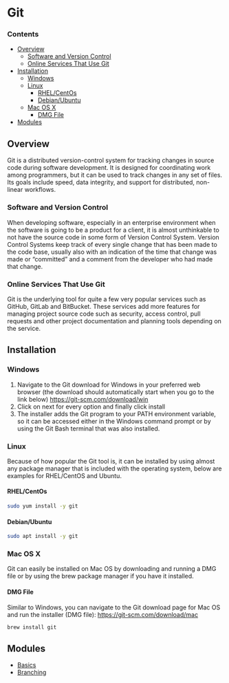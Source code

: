 # Git
<!--TOC_START-->
### Contents
- [Overview](#overview)
	- [Software and Version Control](#software-and-version-control)
	- [Online Services That Use Git](#online-services-that-use-git)
- [Installation](#installation)
	- [Windows](#windows)
	- [Linux](#linux)
		- [RHEL/CentOs](#rhelcentos)
		- [Debian/Ubuntu](#debianubuntu)
	- [Mac OS X](#mac-os-x)
		- [DMG File](#dmg-file)
- [Modules](#modules)

<!--TOC_END-->
## Overview
Git is a distributed version-control system for tracking changes in source code during software development.
It is designed for coordinating work among programmers, but it can be used to track changes in any set of files.
Its goals include speed, data integrity, and support for distributed, non-linear workflows.
### Software and Version Control
When developing software, especially in an enterprise environment when the software is going to be a product for a client, it is almost unthinkable to not have the source code in some form of Version Control System.
Version Control Systems keep track of every single change that has been made to the code base, usually also with an indication of the time that change was made or “committed” and a comment from the developer who had made that change.
### Online Services That Use Git
Git is the underlying tool for quite a few very popular services such as GitHub, GitLab and BitBucket.
These services add more features for managing project source code such as security, access control, pull requests and other project documentation and planning tools depending on the service.
## Installation
### Windows
1. Navigate to the Git download for Windows in your preferred web browser (the download should automatically start when you go to the link below)
https://git-scm.com/download/win
2. Click on next for every option and finally click install
3. The installer adds the Git program to your PATH environment variable, so it can be accessed either in the Windows command prompt or by using the Git Bash terminal that was also installed.
### Linux
Because of how popular the Git tool is, it can be installed by using almost any package manager that is included with the operating system, below are examples for RHEL/CentOS and Ubuntu.
#### RHEL/CentOs
```bash
sudo yum install -y git
```
#### Debian/Ubuntu
```bash
sudo apt install -y git
```
### Mac OS X
Git can easily  be installed on Mac OS by downloading and running a DMG file or by using the brew package manager if you have it installed.
#### DMG File
Similar to Windows, you can navigate to the Git download page for Mac OS and run the installer (DMG file): https://git-scm.com/download/mac
```bash
brew install git
```

































<!--MODULES_START-->
## Modules
- [Basics](./modules/basics)
- [Branching](./modules/branching)
<!--MODULES_END-->
